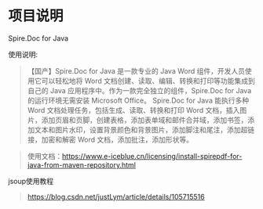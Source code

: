 # 项目说明

Spire.Doc for Java

使用说明:

> 【国产】Spire.Doc for Java 是一款专业的 Java Word 组件，开发人员使用它可以轻松地将 Word 文档创建、读取、编辑、转换和打印等功能集成到自己的 Java 应用程序中。作为一款完全独立的组件，Spire.Doc for Java 的运行环境无需安装 Microsoft Office。
Spire.Doc for Java 能执行多种 Word 文档处理任务，包括生成、读取、转换和打印 Word 文档，插入图片，添加页眉和页脚，创建表格，添加表单域和邮件合并域，添加书签，添加文本和图片水印，设置背景颜色和背景图片，添加脚注和尾注，添加超链接，加密和解密 Word 文档，添加批注，添加形状等。

> 使用文档：https://www.e-iceblue.cn/licensing/install-spirepdf-for-java-from-maven-repository.html


jsoup使用教程

> https://blog.csdn.net/justLym/article/details/105715516
